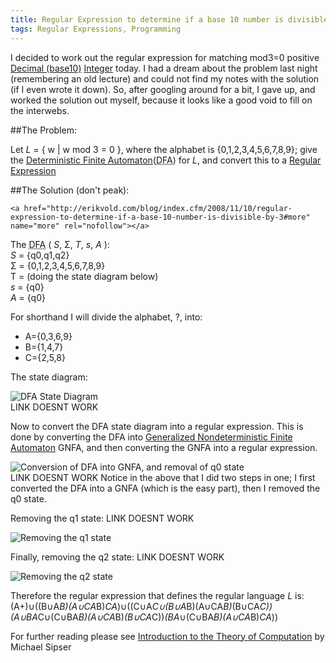 ```yaml
---
title: Regular Expression to determine if a base 10 number is divisible by 3
tags: Regular Expressions, Programming
---
```

I decided to work out the regular expression for matching mod3=0 positive [Decimal (base10)](http://en.wikipedia.org/wiki/Decimal) [Integer](http://en.wikipedia.org/wiki/Integer) today. 
I had a dream about the problem last night (remembering an old lecture) and could not find my notes with the solution (if I even wrote it down). 
So, after googling around for a bit, I gave up, and worked the solution out myself, because it looks like a good void to fill on the interwebs.

##The Problem: 

Let <em>L</em> = { w | w mod 3 = 0 }, where the alphabet is {0,1,2,3,4,5,6,7,8,9}; give the [Deterministic Finite Automaton](http://en.wikipedia.org/wiki/Deterministic_finite-state_machine)(<abbr title="Deterministic Finite Automaton">DFA</abbr>) for <em>L</em>, and convert this to a [Regular Expression](http://en.wikipedia.org/wiki/Regular_expression)

##The Solution (don't peak):

  	<a href="http://erikvold.com/blog/index.cfm/2008/11/10/regular-expression-to-determine-if-a-base-10-number-is-divisible-by-3#more" name="more" rel="nofollow"></a>
		
The <abbr title="Deterministic Finite Automaton">DFA</abbr> ( <i>S</i>, Σ, <i>T</i>, <i>s</i>, <i>A</i> ):<br>
<i>S</i> = {q0,q1,q2}<br>
Σ = {0,1,2,3,4,5,6,7,8,9}<br>
T = (doing the state diagram below)<br>
<i>s</i> = {q0}<br>
<i>A</i> = {q0}

For shorthand I will divide the alphabet, ?, into:

- A={0,3,6,9}
- B={1,4,7}
- C={2,5,8}

The state diagram:
</p><div class="center"><img title="Step 1: DFA State Diagram" alt="DFA State Diagram" src="/blog/images/posts/2008-9-11/dfa-state-diagram.jpg"></div> LINK DOESNT WORK

Now to convert the DFA state diagram into a regular expression. This is done by converting the DFA into [Generalized Nondeterministic Finite Automaton](http://en.wikipedia.org/wiki/GNFA) GNFA, and then converting the GNFA into a regular expression.

<div class="center"><img title="Step 2: Conversion of DFA into GNFA, and removal of q0 state" alt="Conversion of DFA into GNFA, and removal of q0 state" src="/blog/images/posts/2008-9-11/step2.jpg"></div> LINK DOESNT WORK
Notice in the above that I did two steps in one; I first converted the DFA into a GNFA (which is the easy part), then I removed the q0 state.

Removing the q1 state: LINK DOESNT WORK
<div class="center"><img title="Step 3: Removing the q1 state" alt="Removing the q1 state" src="/blog/images/posts/2008-9-11/step3.jpg"></div>

Finally, removing the q2 state: LINK DOESNT WORK
<div class="center"><img title="Step 4: Removing the q2 state" alt="Removing the q2 state" src="/blog/images/posts/2008-9-11/step4.jpg"></div>

Therefore the regular expression that defines the regular language <em>L</em> is:
(A+)∪((B∪A*B)(A∪CA*B)*CA*)∪((C∪A*C∪(B∪A*B)(A∪CA*B)*(B∪CA*C))(A∪BA*C∪(C∪BA*B)(A∪CA*B)*(B∪CA*C))*(BA*∪(C∪BA*B)(A∪CA*B)*CA*))

For further reading please see [Introduction to the Theory of Computation](http://books.google.com/books?id=eRYFAAAACAAJ) by Michael Sipser
